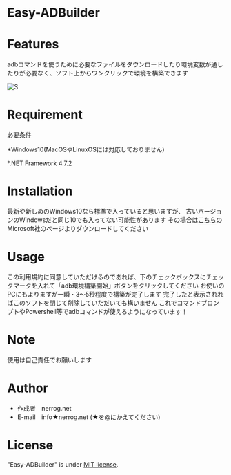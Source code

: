 # Easy-ADBuilder


# Features
 
adbコマンドを使うために必要なファイルをダウンロードしたり環境変数が通したりが必要なく、ソフト上からワンクリックで環境を構築できます

![S](https://user-images.githubusercontent.com/48819514/90333774-6c9d6700-e003-11ea-90d6-15c8b77c4360.png)


# Requirement
 
必要条件

*Windows10(MacOSやLinuxOSには対応しておりません)

*.NET Framework 4.7.2
 
# Installation
 最新や新しめのWindows10なら標準で入っていると思いますが、
 古いバージョンのWindowsだと同じ10でも入ってない可能性があります
 その場合は[こちら](http://go.microsoft.com/fwlink/?LinkId=863262)のMicrosoft社のページよりダウンロードしてください
 
# Usage
 
この利用規約に同意していただけるのであれば、下のチェックボックスにチェックマークを入れて「adb環境構築開始」ボタンをクリックしてください
お使いのPCにもよりますが一瞬・3～5秒程度で構築が完了します
完了したと表示されればこのソフトを閉じて削除していただいても構いません
これでコマンドプロンプトやPowershell等でadbコマンドが使えるようになっています！

 
# Note
 
使用は自己責任でお願いします
 
# Author
 
* 作成者　nerrog.net
* E-mail　info★nerrog.net
(★を@にかえてください)
 
# License

"Easy-ADBuilder" is under [MIT license](https://en.wikipedia.org/wiki/MIT_License).

